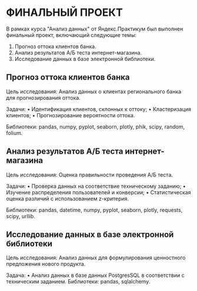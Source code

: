 # ФИНАЛЬНЫЙ ПРОЕКТ

В рамках курса "Анализ данных" от Яндекс.Практикум был выполнен финальный проект, включающий следующие темы:

1.	Прогноз оттока клиентов банка.
2.	Анализ результатов А/Б теста интернет-магазина.
3.	Исследование данных в базе электронной библиотеки.

## Прогноз оттока клиентов банка

Цель исследования: Анализ данных о клиентах регионального банка для прогнозирования оттока.

Задачи:
•	Идентификация клиентов, склонных к оттоку;
•	Кластеризация клиентов;
•	Прогнозирование вероятности оттока.

Библиотеки: pandas, numpy, pyplot, seaborn, plotly, phik, scipy, random, folium.

## Анализ результатов А/Б теста интернет-магазина

Цель исследования: Оценка правильности проведения А/Б теста.

Задачи:
•	Проверка данных на соответствие техническому заданию;
•	Изучение распределения пользователей и конверсии;
•	Статистическая оценка различий с использованием z-критерия.

Библиотеки: pandas, datetime, numpy, pyplot, seaborn, plotly, requests, scipy, urllib.

## Исследование данных в базе электронной библиотеки

Цель исследования: Анализ данных для формулирования ценностного предложения нового продукта.

Задача: 
•	Анализ данных в базе данных PostgresSQL в соответствии с техническим заданием.
Библиотеки: pandas, sqlalchemy.



